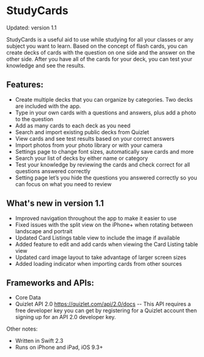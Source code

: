 # StudyCards

Updated: version 1.1

StudyCards is a useful aid to use while studying for all your classes or any subject you want to learn. Based on the concept of flash cards, you can create decks of cards with the question on one side and the answer on the other side. After you have all of the cards for your deck, you can test your knowledge and see the results.  

## Features:
-	Create multiple decks that you can organize by categories. Two decks are included with the app.
-	Type in your own cards with a questions and answers, plus add a photo to the question
-	Add as many cards to each deck as you need
-	Search and import existing public decks from Quizlet
-	View cards and see test results based on your correct answers
-	Import photos from your photo library or with your camera
-	Settings page to change font sizes, automatically save cards and more
-	Search your list of decks by either name or category
-	Test your knowledge by reviewing the cards and check correct for all questions answered correctly
-	Setting page let’s you hide the questions you answered correctly so you can focus on what you need to review

## What's new in version 1.1
- Improved navigation throughout the app to make it easier to use
- Fixed issues with the split view on the iPhone+ when rotating between landscape and portrait
- Updated Card Listings table view to include the image if available
- Added feature to edit and add cards when viewing the Card Listing table view
- Updated card image layout to take advantage of larger screen sizes
- Added loading indicator when importing cards from other sources

  
## Frameworks and APIs:
- Core Data
- Quizlet API 2.0 https://quizlet.com/api/2.0/docs -- This API requires a free developer key you can get by registering for a Quizlet account then signing up for an API 2.0 developer key. 

Other notes:
  - Written in Swift 2.3
  - Runs on iPhone and iPad, iOS 9.3+
 
  
